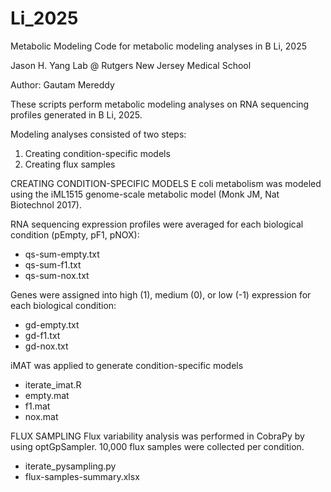 # Li_2025

Metabolic Modeling
Code for metabolic modeling analyses in B Li, 2025

Jason H. Yang Lab @ Rutgers New Jersey Medical School

Author: Gautam Mereddy

These scripts perform metabolic modeling analyses on RNA sequencing profiles generated in B Li, 2025.

Modeling analyses consisted of two steps:
   1. Creating condition-specific models
   2. Creating flux samples

CREATING CONDITION-SPECIFIC MODELS
E coli metabolism was modeled using the iML1515 genome-scale metabolic model (Monk JM, Nat Biotechnol 2017).

RNA sequencing expression profiles were averaged for each biological condition (pEmpty, pF1, pNOX):
- qs-sum-empty.txt
- qs-sum-f1.txt
- qs-sum-nox.txt

Genes were assigned into high (1), medium (0), or low (-1) expression for each biological condition:
- gd-empty.txt
- gd-f1.txt
- gd-nox.txt

iMAT was applied to generate condition-specific models
- iterate_imat.R
- empty.mat
- f1.mat
- nox.mat

FLUX SAMPLING
Flux variability analysis was performed in CobraPy by using optGpSampler. 10,000 flux samples were collected per condition.
- iterate_pysampling.py
- flux-samples-summary.xlsx

